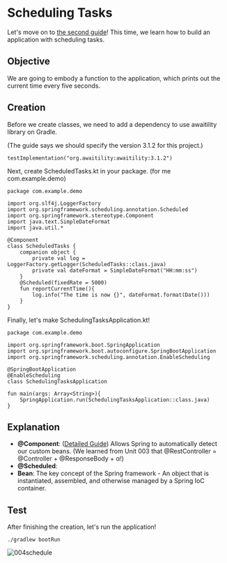 # Scheduling Tasks
Let's move on to [the second guide](https://spring.io/guides/gs/scheduling-tasks/)! This time, we learn
how to build an application with scheduling tasks.

## Objective
We are going to embody a function to the application, which prints out the current time every five seconds.

## Creation
Before we create classes, we need to add a dependency to use awaitility library on Gradle.

(The guide says we should specify the version 3.1.2 for this project.)

	testImplementation("org.awaitility:awaitility:3.1.2")

Next, create ScheduledTasks.kt in your package. (for me com.example.demo)

    package com.example.demo

    import org.slf4j.LoggerFactory
    import org.springframework.scheduling.annotation.Scheduled
    import org.springframework.stereotype.Component
    import java.text.SimpleDateFormat
    import java.util.*

    @Component
    class ScheduledTasks {
        companion object {
            private val log = LoggerFactory.getLogger(ScheduledTasks::class.java)
            private val dateFormat = SimpleDateFormat("HH:mm:ss")
        }
        @Scheduled(fixedRate = 5000)
        fun reportCurrentTime(){
            log.info("The time is now {}", dateFormat.format(Date()))
        }
    }

Finally, let's make SchedulingTasksApplication.kt!

    package com.example.demo

    import org.springframework.boot.SpringApplication
    import org.springframework.boot.autoconfigure.SpringBootApplication
    import org.springframework.scheduling.annotation.EnableScheduling

    @SpringBootApplication
    @EnableScheduling
    class SchedulingTasksApplication

    fun main(args: Array<String>){
        SpringApplication.run(SchedulingTasksApplication::class.java)
    }

## Explanation
* **@Component**: ([Detailed Guide](https://www.baeldung.com/spring-component-annotation)) Allows Spring to automatically detect our custom beans. (We learned from Unit 003 that @RestController = @Controller + @ResponseBody + α!)
* **@Scheduled**: 
* **Bean**: The key concept of the Spring framework - An object that is instantiated, assembled, and otherwise managed by a Spring IoC container.

## Test
After finishing the creation, let's run the application!

    ./gradlew bootRun

![004schedule](https://user-images.githubusercontent.com/48712088/158059073-3d8419f1-b3c0-4b34-9976-ac9dcf69cdf3.png)
